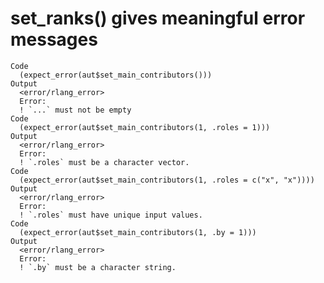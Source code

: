 # set_ranks() gives meaningful error messages

    Code
      (expect_error(aut$set_main_contributors()))
    Output
      <error/rlang_error>
      Error:
      ! `...` must not be empty
    Code
      (expect_error(aut$set_main_contributors(1, .roles = 1)))
    Output
      <error/rlang_error>
      Error:
      ! `.roles` must be a character vector.
    Code
      (expect_error(aut$set_main_contributors(1, .roles = c("x", "x"))))
    Output
      <error/rlang_error>
      Error:
      ! `.roles` must have unique input values.
    Code
      (expect_error(aut$set_main_contributors(1, .by = 1)))
    Output
      <error/rlang_error>
      Error:
      ! `.by` must be a character string.

